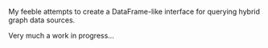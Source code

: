 My feeble attempts to create a DataFrame-like interface for querying hybrid graph data sources.

Very much a work in progress...